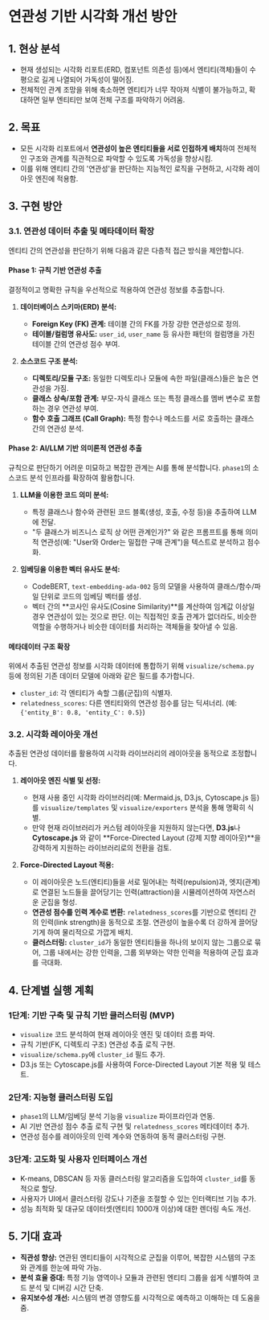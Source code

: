# 연관성 기반 시각화 개선 방안

## 1. 현상 분석

- 현재 생성되는 시각화 리포트(ERD, 컴포넌트 의존성 등)에서 엔티티(객체)들이 수평으로 길게 나열되어 가독성이 떨어짐.
- 전체적인 관계 조망을 위해 축소하면 엔티티가 너무 작아져 식별이 불가능하고, 확대하면 일부 엔티티만 보여 전체 구조를 파악하기 어려움.

## 2. 목표

- 모든 시각화 리포트에서 **연관성이 높은 엔티티들을 서로 인접하게 배치**하여 전체적인 구조와 관계를 직관적으로 파악할 수 있도록 가독성을 향상시킴.
- 이를 위해 엔티티 간의 '연관성'을 판단하는 지능적인 로직을 구현하고, 시각화 레이아웃 엔진에 적용함.

## 3. 구현 방안

### 3.1. 연관성 데이터 추출 및 메타데이터 확장

엔티티 간의 연관성을 판단하기 위해 다음과 같은 다층적 접근 방식을 제안합니다.

#### Phase 1: 규칙 기반 연관성 추출

결정적이고 명확한 규칙을 우선적으로 적용하여 연관성 정보를 추출합니다.

1. **데이터베이스 스키마(ERD) 분석:**
   
   - **Foreign Key (FK) 관계:** 테이블 간의 FK를 가장 강한 연관성으로 정의.
   - **테이블/컬럼명 유사도:** `user_id`, `user_name` 등 유사한 패턴의 컬럼명을 가진 테이블 간의 연관성 점수 부여.

2. **소스코드 구조 분석:**
   
   - **디렉토리/모듈 구조:** 동일한 디렉토리나 모듈에 속한 파일(클래스)들은 높은 연관성을 가짐.
   - **클래스 상속/포함 관계:** 부모-자식 클래스 또는 특정 클래스를 멤버 변수로 포함하는 경우 연관성 부여.
   - **함수 호출 그래프 (Call Graph):** 특정 함수나 메소드를 서로 호출하는 클래스 간의 연관성 분석.

#### Phase 2: AI/LLM 기반 의미론적 연관성 추출

규칙으로 판단하기 어려운 미묘하고 복잡한 관계는 AI를 통해 분석합니다. `phase1`의 소스코드 분석 인프라를 확장하여 활용합니다.

1. **LLM을 이용한 코드 의미 분석:**
   
   - 특정 클래스나 함수와 관련된 코드 블록(생성, 호출, 수정 등)을 추출하여 LLM에 전달.
   - "두 클래스가 비즈니스 로직 상 어떤 관계인가?" 와 같은 프롬프트를 통해 의미적 연관성(예: "User와 Order는 밀접한 구매 관계")을 텍스트로 분석하고 점수화.

2. **임베딩을 이용한 벡터 유사도 분석:**
   
   - CodeBERT, `text-embedding-ada-002` 등의 모델을 사용하여 클래스/함수/파일 단위로 코드의 임베딩 벡터를 생성.
   - 벡터 간의 **코사인 유사도(Cosine Similarity)**를 계산하여 임계값 이상일 경우 연관성이 있는 것으로 판단. 이는 직접적인 호출 관계가 없더라도, 비슷한 역할을 수행하거나 비슷한 데이터를 처리하는 객체들을 찾아낼 수 있음.

#### 메타데이터 구조 확장

위에서 추출된 연관성 정보를 시각화 데이터에 통합하기 위해 `visualize/schema.py` 등에 정의된 기존 데이터 모델에 아래와 같은 필드를 추가합니다.

- `cluster_id`: 각 엔티티가 속할 그룹(군집)의 식별자.
- `relatedness_scores`: 다른 엔티티와의 연관성 점수를 담는 딕셔너리. (예: `{'entity_B': 0.8, 'entity_C': 0.5}`)

### 3.2. 시각화 레이아웃 개선

추출된 연관성 데이터를 활용하여 시각화 라이브러리의 레이아웃을 동적으로 조정합니다.

1. **레이아웃 엔진 식별 및 선정:**
   
   - 현재 사용 중인 시각화 라이브러리(예: Mermaid.js, D3.js, Cytoscape.js 등)를 `visualize/templates` 및 `visualize/exporters` 분석을 통해 명확히 식별.
   - 만약 현재 라이브러리가 커스텀 레이아웃을 지원하지 않는다면, **D3.js**나 **Cytoscape.js** 와 같이 **Force-Directed Layout (강제 지향 레이아웃)**을 강력하게 지원하는 라이브러리로의 전환을 검토.

2. **Force-Directed Layout 적용:**
   
   - 이 레이아웃은 노드(엔티티)들을 서로 밀어내는 척력(repulsion)과, 엣지(관계)로 연결된 노드들을 끌어당기는 인력(attraction)을 시뮬레이션하여 자연스러운 군집을 형성.
   - **연관성 점수를 인력 계수로 변환:** `relatedness_scores`를 기반으로 엔티티 간의 인력(link strength)을 동적으로 조절. 연관성이 높을수록 더 강하게 끌어당기게 하여 물리적으로 가깝게 배치.
   - **클러스터링:** `cluster_id`가 동일한 엔티티들을 하나의 보이지 않는 그룹으로 묶어, 그룹 내에서는 강한 인력을, 그룹 외부와는 약한 인력을 적용하여 군집 효과를 극대화.

## 4. 단계별 실행 계획

### 1단계: 기반 구축 및 규칙 기반 클러스터링 (MVP)

- `visualize` 코드 분석하여 현재 레이아웃 엔진 및 데이터 흐름 파악.
- 규칙 기반(FK, 디렉토리 구조) 연관성 추출 로직 구현.
- `visualize/schema.py`에 `cluster_id` 필드 추가.
- D3.js 또는 Cytoscape.js를 사용하여 Force-Directed Layout 기본 적용 및 테스트.

### 2단계: 지능형 클러스터링 도입

- `phase1`의 LLM/임베딩 분석 기능을 `visualize` 파이프라인과 연동.
- AI 기반 연관성 점수 추출 로직 구현 및 `relatedness_scores` 메타데이터 추가.
- 연관성 점수를 레이아웃의 인력 계수와 연동하여 동적 클러스터링 구현.

### 3단계: 고도화 및 사용자 인터페이스 개선

- K-means, DBSCAN 등 자동 클러스터링 알고리즘을 도입하여 `cluster_id`를 동적으로 할당.
- 사용자가 UI에서 클러스터링 강도나 기준을 조절할 수 있는 인터랙티브 기능 추가.
- 성능 최적화 및 대규모 데이터셋(엔티티 1000개 이상)에 대한 렌더링 속도 개선.

## 5. 기대 효과

- **직관성 향상:** 연관된 엔티티들이 시각적으로 군집을 이루어, 복잡한 시스템의 구조와 관계를 한눈에 파악 가능.
- **분석 효율 증대:** 특정 기능 영역이나 모듈과 관련된 엔티티 그룹을 쉽게 식별하여 코드 분석 및 디버깅 시간 단축.
- **유지보수성 개선:** 시스템의 변경 영향도를 시각적으로 예측하고 이해하는 데 도움을 줌.
